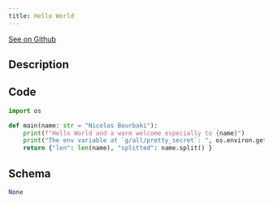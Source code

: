 ```yaml
---
title: Hello World
---
```


[See on Github](https://github.com/windmill-labs/windmill/blob/main/starter/scripts/u/bot/hello_world.py)

## Description



## Code

```python
import os

def main(name: str = "Nicolas Bourbaki"):
	print(f"Hello World and a warm welcome especially to {name}")
	print("The env variable at `g/all/pretty_secret`: ", os.environ.get("G_ALL_PRETTY_SECRET"))
	return {"len": len(name), "splitted": name.split() }
```

## Schema

```python
None
```

